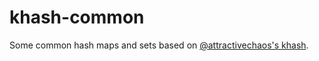 # khash-common
Some common hash maps and sets based on [@attractivechaos's khash](https://github.com/attractivechaos/khash-test). 
